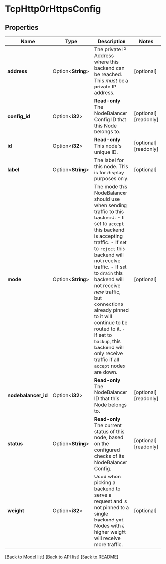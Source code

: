 # TcpHttpOrHttpsConfig

## Properties

Name | Type | Description | Notes
------------ | ------------- | ------------- | -------------
**address** | Option<**String**> | The private IP Address where this backend can be reached. This _must_ be a private IP address. | [optional]
**config_id** | Option<**i32**> | __Read-only__ The NodeBalancer Config ID that this Node belongs to. | [optional][readonly]
**id** | Option<**i32**> | __Read-only__ This node's unique ID. | [optional][readonly]
**label** | Option<**String**> | The label for this node.  This is for display purposes only. | [optional]
**mode** | Option<**String**> | The mode this NodeBalancer should use when sending traffic to this backend.  - If set to `accept` this backend is accepting traffic. - If set to `reject` this backend will not receive traffic. - If set to `drain` this backend will not receive _new_ traffic, but connections already pinned to it will continue to be routed to it. - If set to `backup`, this backend will only receive traffic if all `accept` nodes are down. | [optional]
**nodebalancer_id** | Option<**i32**> | __Read-only__ The NodeBalancer ID that this Node belongs to. | [optional][readonly]
**status** | Option<**String**> | __Read-only__ The current status of this node, based on the configured checks of its NodeBalancer Config. | [optional][readonly]
**weight** | Option<**i32**> | Used when picking a backend to serve a request and is not pinned to a single backend yet.  Nodes with a higher weight will receive more traffic. | [optional]

[[Back to Model list]](../README.md#documentation-for-models) [[Back to API list]](../README.md#documentation-for-api-endpoints) [[Back to README]](../README.md)


